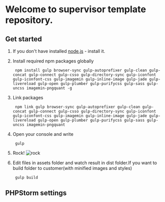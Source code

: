# Welcome to supervisor template repository.

## Get started
1. If you don't have installed [node.js](https://nodejs.org/) - install it.
2. Install required npm packages globally

        npm install gulp browser-sync gulp-autoprefixer gulp-clean gulp-concat gulp-connect gulp-csso gulp-directory-sync gulp-iconfont gulp-iconfont-css gulp-imagemin gulp-inline-image gulp-jade gulp-livereload gulp-open gulp-plumber gulp-purifycss gulp-sass gulp-uncss imagemin-pngquant -g

3. Link packages

        npm link gulp browser-sync gulp-autoprefixer gulp-clean gulp-concat gulp-connect gulp-csso gulp-directory-sync gulp-iconfont gulp-iconfont-css gulp-imagemin gulp-inline-image gulp-jade gulp-livereload gulp-open gulp-plumber gulp-purifycss gulp-sass gulp-uncss imagemin-pngquant

4. Open your console and write

        gulp

5. Rock! ![rock](http://www.mrwallpaper.com/wallpapers/Rock-N-Roll.jpg)

6. Edit files in assets folder and watch result in dist folder.If you want to build folder to customer(with minified images and styles)

        gulp build


## PHPStorm settings